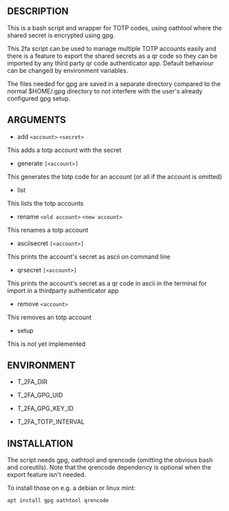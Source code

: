 ## DESCRIPTION

This is a bash script and wrapper for TOTP codes, using oathtool where the
shared secret is encrypted using gpg. 

This 2fa script can be used to manage multiple TOTP accounts easily and there
is a feature to export the shared secrets as a qr code so they can be imported
by any third party qr code authenticator app. Default behaviour can be changed
by environment variables.

The files needed for gpg are saved in a separate directory compared to the
normal $HOME/.gpg directory to not interfere with the user's already configured
gpg setup.

## ARGUMENTS

* add `<account>` `<secret>`

This adds a totp account with the secret

* generate `[<account>]`

This generates the totp code for an account (or all if the account is omitted)

* list

This lists the totp accounts

* rename `<old account>` `<new account>`

This renames a totp account

* asciisecret `[<account>]`

This prints the account's secret as ascii on command line

* qrsecret `[<account>]`

This prints the account's secret as a qr code in ascii in the terminal for
import in a thirdparty authenticator app

* remove `<account>`

This removes an totp account

* setup

This is not yet implemented

## ENVIRONMENT

* T\_2FA\_DIR

* T\_2FA\_GPG\_UID

* T\_2FA\_GPG\_KEY\_ID

* T\_2FA\_TOTP\_INTERVAL

## INSTALLATION

The script needs gpg, oathtool and qrencode (omitting the obvious bash and
coreutils). Note that the qrencode dependency is optional when the export
feature isn't needed.

To install those on e.g. a debian or linux mint:

    apt install gpg oathtool qrencode
